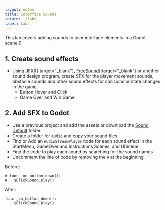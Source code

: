 ```yaml
---
layout: notes
title: Interface Sounds
return: ./labs
label: Labs
---
```


This lab covers adding sounds to user interface elements in a Godot scene.0

## 1. Create sound effects
- Using [JFXR](https://jfxr.frozenfractal.com/){:target="_blank"}, [FreeSound](https://freesound.org/){:target="_blank"} or another sound design program, create SFX for the player movement sounds, obstacle sounds and other sound effects for collisions or state changes in the game.
	- Button Hover and Click
	- Game Over and Win Game

## 2. Add SFX to Godot
- Use a previous project and add the assets or download the [Sound Default](./Sound_Default.zip) folder 
- Create a folder for `Audio` and copy your sound files
- Find or Add an `AudioStreamPlayer` node for each sound effect in the StartMenu, GameOver and Instructions Scenes, and UIScene
- Find the code to play each sound by searching for the sound names
- Uncomment the line of code by removing the `#` at the beginning

Before:

```
# func _on_button_down():
#	$ClickSound.play()
```

After:

```
func _on_button_down():
	$ClickSound.play()
```